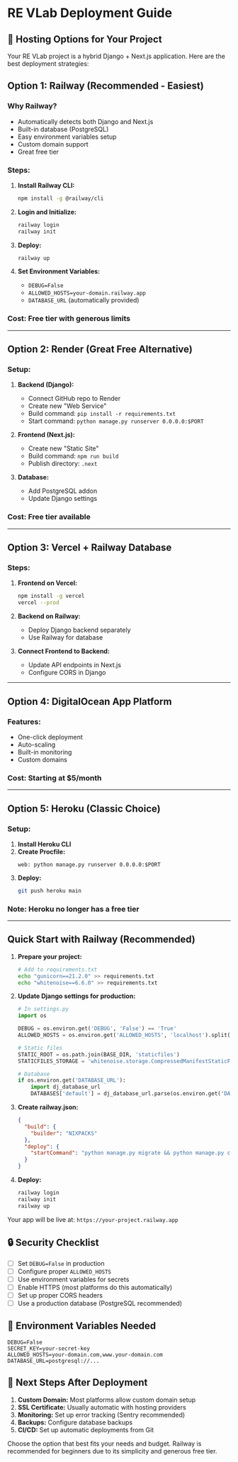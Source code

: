# RE VLab Deployment Guide

## 🚀 Hosting Options for Your Project

Your RE VLab project is a hybrid Django + Next.js application. Here are the best deployment strategies:

## Option 1: Railway (Recommended - Easiest)

### Why Railway?
- Automatically detects both Django and Next.js
- Built-in database (PostgreSQL)
- Easy environment variables setup
- Custom domain support
- Great free tier

### Steps:
1. **Install Railway CLI:**
   ```bash
   npm install -g @railway/cli
   ```

2. **Login and Initialize:**
   ```bash
   railway login
   railway init
   ```

3. **Deploy:**
   ```bash
   railway up
   ```

4. **Set Environment Variables:**
   - `DEBUG=False`
   - `ALLOWED_HOSTS=your-domain.railway.app`
   - `DATABASE_URL` (automatically provided)

### Cost: Free tier with generous limits

---

## Option 2: Render (Great Free Alternative)

### Setup:
1. **Backend (Django):**
   - Connect GitHub repo to Render
   - Create new "Web Service"
   - Build command: `pip install -r requirements.txt`
   - Start command: `python manage.py runserver 0.0.0.0:$PORT`

2. **Frontend (Next.js):**
   - Create new "Static Site"
   - Build command: `npm run build`
   - Publish directory: `.next`

3. **Database:**
   - Add PostgreSQL addon
   - Update Django settings

### Cost: Free tier available

---

## Option 3: Vercel + Railway Database

### Steps:
1. **Frontend on Vercel:**
   ```bash
   npm install -g vercel
   vercel --prod
   ```

2. **Backend on Railway:**
   - Deploy Django backend separately
   - Use Railway for database

3. **Connect Frontend to Backend:**
   - Update API endpoints in Next.js
   - Configure CORS in Django

---

## Option 4: DigitalOcean App Platform

### Features:
- One-click deployment
- Auto-scaling
- Built-in monitoring
- Custom domains

### Cost: Starting at $5/month

---

## Option 5: Heroku (Classic Choice)

### Setup:
1. **Install Heroku CLI**
2. **Create Procfile:**
   ```
   web: python manage.py runserver 0.0.0.0:$PORT
   ```
3. **Deploy:**
   ```bash
   git push heroku main
   ```

### Note: Heroku no longer has a free tier

---

## Quick Start with Railway (Recommended)

1. **Prepare your project:**
   ```bash
   # Add to requirements.txt
   echo "gunicorn==21.2.0" >> requirements.txt
   echo "whitenoise==6.6.0" >> requirements.txt
   ```

2. **Update Django settings for production:**
   ```python
   # In settings.py
   import os
   
   DEBUG = os.environ.get('DEBUG', 'False') == 'True'
   ALLOWED_HOSTS = os.environ.get('ALLOWED_HOSTS', 'localhost').split(',')
   
   # Static files
   STATIC_ROOT = os.path.join(BASE_DIR, 'staticfiles')
   STATICFILES_STORAGE = 'whitenoise.storage.CompressedManifestStaticFilesStorage'
   
   # Database
   if os.environ.get('DATABASE_URL'):
       import dj_database_url
       DATABASES['default'] = dj_database_url.parse(os.environ.get('DATABASE_URL'))
   ```

3. **Create railway.json:**
   ```json
   {
     "build": {
       "builder": "NIXPACKS"
     },
     "deploy": {
       "startCommand": "python manage.py migrate && python manage.py collectstatic --noinput && gunicorn requirements_lab.wsgi:application"
     }
   }
   ```

4. **Deploy:**
   ```bash
   railway login
   railway init
   railway up
   ```

Your app will be live at: `https://your-project.railway.app`

## 🔒 Security Checklist

- [ ] Set `DEBUG=False` in production
- [ ] Configure proper `ALLOWED_HOSTS`
- [ ] Use environment variables for secrets
- [ ] Enable HTTPS (most platforms do this automatically)
- [ ] Set up proper CORS headers
- [ ] Use a production database (PostgreSQL recommended)

## 📝 Environment Variables Needed

```env
DEBUG=False
SECRET_KEY=your-secret-key
ALLOWED_HOSTS=your-domain.com,www.your-domain.com
DATABASE_URL=postgresql://...
```

## 🎯 Next Steps After Deployment

1. **Custom Domain:** Most platforms allow custom domain setup
2. **SSL Certificate:** Usually automatic with hosting providers
3. **Monitoring:** Set up error tracking (Sentry recommended)
4. **Backups:** Configure database backups
5. **CI/CD:** Set up automatic deployments from Git

Choose the option that best fits your needs and budget. Railway is recommended for beginners due to its simplicity and generous free tier.
